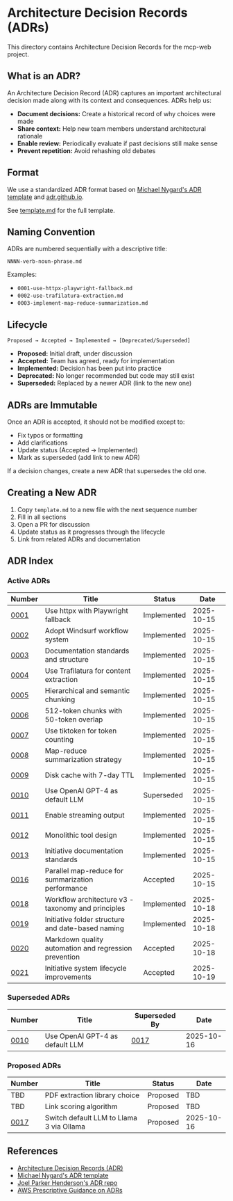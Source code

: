 # Architecture Decision Records (ADRs)

This directory contains Architecture Decision Records for the mcp-web project.

## What is an ADR?

An Architecture Decision Record (ADR) captures an important architectural decision made along with its context and consequences. ADRs help us:

- **Document decisions:** Create a historical record of why choices were made
- **Share context:** Help new team members understand architectural rationale
- **Enable review:** Periodically evaluate if past decisions still make sense
- **Prevent repetition:** Avoid rehashing old debates

## Format

We use a standardized ADR format based on [Michael Nygard's ADR template](https://cognitect.com/blog/2011/11/15/documenting-architecture-decisions) and [adr.github.io](https://adr.github.io/).

See [template.md](template.md) for the full template.

## Naming Convention

ADRs are numbered sequentially with a descriptive title:

```text
NNNN-verb-noun-phrase.md
```

Examples:

- `0001-use-httpx-playwright-fallback.md`
- `0002-use-trafilatura-extraction.md`
- `0003-implement-map-reduce-summarization.md`

## Lifecycle

```text
Proposed → Accepted → Implemented → [Deprecated/Superseded]
```

- **Proposed:** Initial draft, under discussion
- **Accepted:** Team has agreed, ready for implementation
- **Implemented:** Decision has been put into practice
- **Deprecated:** No longer recommended but code may still exist
- **Superseded:** Replaced by a newer ADR (link to the new one)

## ADRs are Immutable

Once an ADR is accepted, it should not be modified except to:

- Fix typos or formatting
- Add clarifications
- Update status (Accepted → Implemented)
- Mark as superseded (add link to new ADR)

If a decision changes, create a new ADR that supersedes the old one.

## Creating a New ADR

1. Copy `template.md` to a new file with the next sequence number
2. Fill in all sections
3. Open a PR for discussion
4. Update status as it progresses through the lifecycle
5. Link from related ADRs and documentation

## ADR Index

### Active ADRs

| Number | Title | Status | Date |
|--------|-------|--------|------|
| [0001](0001-use-httpx-playwright-fallback.md) | Use httpx with Playwright fallback | Implemented | 2025-10-15 |
| [0002](0002-adopt-windsurf-workflow-system.md) | Adopt Windsurf workflow system | Implemented | 2025-10-15 |
| [0003](0003-documentation-standards-and-structure.md) | Documentation standards and structure | Implemented | 2025-10-15 |
| [0004](0004-trafilatura-content-extraction.md) | Use Trafilatura for content extraction | Implemented | 2025-10-15 |
| [0005](0005-hierarchical-semantic-chunking.md) | Hierarchical and semantic chunking | Implemented | 2025-10-15 |
| [0006](0006-chunk-size-and-overlap.md) | 512-token chunks with 50-token overlap | Implemented | 2025-10-15 |
| [0007](0007-tiktoken-token-counting.md) | Use tiktoken for token counting | Implemented | 2025-10-15 |
| [0008](0008-map-reduce-summarization.md) | Map-reduce summarization strategy | Implemented | 2025-10-15 |
| [0009](0009-disk-cache-seven-day-ttl.md) | Disk cache with 7-day TTL | Implemented | 2025-10-15 |
| [0010](0010-openai-gpt4-default-llm.md) | Use OpenAI GPT-4 as default LLM | Superseded | 2025-10-15 |
| [0011](0011-enable-streaming-output.md) | Enable streaming output | Implemented | 2025-10-15 |
| [0012](0012-monolithic-tool-design.md) | Monolithic tool design | Implemented | 2025-10-15 |
| [0013](0013-initiative-documentation-standards.md) | Initiative documentation standards | Implemented | 2025-10-15 |
| [0016](0016-parallel-map-reduce-optimization.md) | Parallel map-reduce for summarization performance | Accepted | 2025-10-15 |
| [0018](0018-workflow-architecture-v3.md) | Workflow architecture v3 - taxonomy and principles | Implemented | 2025-10-18 |
| [0019](0019-initiative-folder-structure-and-naming.md) | Initiative folder structure and date-based naming | Implemented | 2025-10-18 |
| [0020](0020-markdown-quality-automation.md) | Markdown quality automation and regression prevention | Accepted | 2025-10-18 |
| [0021](0021-initiative-system-lifecycle-improvements.md) | Initiative system lifecycle improvements | Accepted | 2025-10-19 |

### Superseded ADRs

| Number | Title | Superseded By | Date |
|--------|-------|---------------|------|
| [0010](0010-openai-gpt4-default-llm.md) | Use OpenAI GPT-4 as default LLM | [0017](0017-switch-default-llm-to-llama3.md) | 2025-10-16 |

### Proposed ADRs

| Number | Title | Status | Date |
|--------|-------|--------|------|
| TBD | PDF extraction library choice | Proposed | TBD |
| TBD | Link scoring algorithm | Proposed | TBD |
| [0017](0017-switch-default-llm-to-llama3.md) | Switch default LLM to Llama 3 via Ollama | Proposed | 2025-10-16 |

## References

- [Architecture Decision Records (ADR)](https://adr.github.io/)
- [Michael Nygard's ADR template](https://cognitect.com/blog/2011/11/15/documenting-architecture-decisions)
- [Joel Parker Henderson's ADR repo](https://github.com/joelparkerhenderson/architecture-decision-record)
- [AWS Prescriptive Guidance on ADRs](https://docs.aws.amazon.com/prescriptive-guidance/latest/architectural-decision-records/welcome.html)
